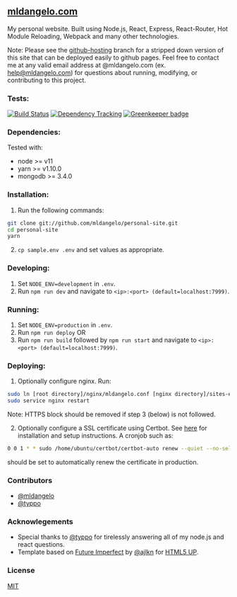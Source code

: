 ## [mldangelo.com](http://mldangelo.com)

My personal website. Built using Node.js, React, Express, React-Router, Hot Module Reloading, Webpack and many other technologies.

Note: Please see the [github-hosting](https://github.com/mldangelo/personal-site/tree/github-hosting) branch for a stripped down version of this site that can be deployed easily to github pages. Feel free to contact me at any valid email address at @mldangelo.com (ex. help@mldangelo.com) for questions about running, modifying, or contributing to this project.


### Tests:
[![Build Status](https://travis-ci.org/mldangelo/personal-site.svg?branch=master)](https://travis-ci.org/mldangelo/personal-site)
[![Dependency Tracking](https://david-dm.org/mldangelo/personal-site.svg)](https://david-dm.org/)
[![Greenkeeper badge](https://badges.greenkeeper.io/mldangelo/personal-site.svg)](https://greenkeeper.io/)

### Dependencies:
Tested with:
* node >= v11
* yarn >= v1.10.0
* mongodb >= 3.4.0


### Installation:

1. Run the following commands:
```bash
git clone git://github.com/mldangelo/personal-site.git
cd personal-site
yarn
```

2. ``` cp sample.env .env ``` and set values as appropriate.

###  Developing:
1. Set `NODE_ENV=development` in `.env`.
2. Run `npm run dev` and navigate to `<ip>:<port> (default=localhost:7999)`.

###  Running:
1. Set `NODE_ENV=production` in `.env`.
2. Run `npm run deploy` OR  
3. Run `npm run build` followed by `npm run start` and navigate to `<ip>:<port> (default=localhost:7999)`.

### Deploying:
1. Optionally configure nginx. Run:

  ```bash
  sudo ln [root directory]/nginx/mldangelo.conf [nginx directory]/sites-enabled/personal-site.conf
  sudo service nginx restart
  ```
  Note: HTTPS block should be removed if step 3 (below) is not followed.

2. Optionally configure a SSL certificate using Certbot. See [here](https://certbot.eff.org/#ubuntutrusty-nginx)
for installation and setup instructions. A cronjob such as:

  ```bash
  0 0 1 * * sudo /home/ubuntu/certbot/certbot-auto renew --quiet --no-self-upgrade
  ```

  should be set to automatically renew the certificate in production.


### Contributors
- [@mldangelo](https://github.com/mldangelo)
- [@typpo](https://github.com/typpo)

### Acknowlegements
- Special thanks to [@typpo](https://github.com/typpo) for tirelessly answering all of my node.js and react questions.
- Template based on [Future Imperfect](https://html5up.net/future-imperfect) by [@ajlkn](https://github.com/ajlkn) for [HTML5 UP](html5up.net).

### License
[MIT](https://github.com/mldangelo/personal-site/blob/master/LICENSE)
